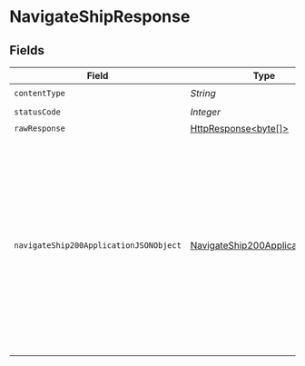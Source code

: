 # NavigateShipResponse


## Fields

| Field                                                                                                                                                                    | Type                                                                                                                                                                     | Required                                                                                                                                                                 | Description                                                                                                                                                              |
| ------------------------------------------------------------------------------------------------------------------------------------------------------------------------ | ------------------------------------------------------------------------------------------------------------------------------------------------------------------------ | ------------------------------------------------------------------------------------------------------------------------------------------------------------------------ | ------------------------------------------------------------------------------------------------------------------------------------------------------------------------ |
| `contentType`                                                                                                                                                            | *String*                                                                                                                                                                 | :heavy_check_mark:                                                                                                                                                       | N/A                                                                                                                                                                      |
| `statusCode`                                                                                                                                                             | *Integer*                                                                                                                                                                | :heavy_check_mark:                                                                                                                                                       | N/A                                                                                                                                                                      |
| `rawResponse`                                                                                                                                                            | [HttpResponse<byte[]>](https://docs.oracle.com/en/java/javase/11/docs/api/java.net.http/java/net/http/HttpResponse.html)                                                 | :heavy_minus_sign:                                                                                                                                                       | N/A                                                                                                                                                                      |
| `navigateShip200ApplicationJSONObject`                                                                                                                                   | [NavigateShip200ApplicationJSON](../../models/operations/NavigateShip200ApplicationJSON.md)                                                                              | :heavy_minus_sign:                                                                                                                                                       | The successful transit information including the route details and changes to ship fuel, supplies, and crew wages paid. The route includes the expected time of arrival. |